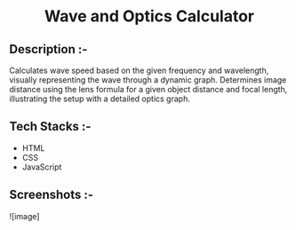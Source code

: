 # <p align="center">Wave and Optics Calculator</p>

## Description :-
Calculates wave speed based on the given frequency and wavelength, visually representing the wave through a dynamic graph. Determines image distance using the lens formula for a given object distance and focal length, illustrating the setup with a detailed optics graph.

## Tech Stacks :-

- HTML
- CSS
- JavaScript

## Screenshots :-

![image]